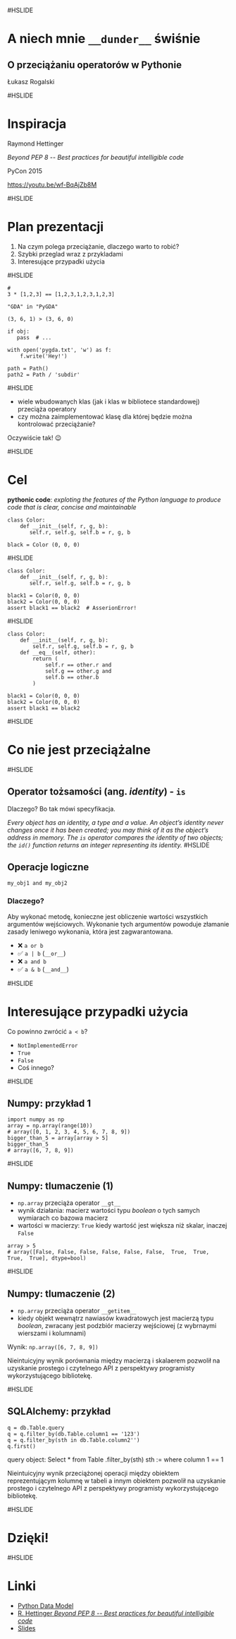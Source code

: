 #HSLIDE

# A niech mnie `__dunder__` świśnie
## O przeciążaniu operatorów w Pythonie
Łukasz Rogalski

#HSLIDE
# Inspiracja
Raymond Hettinger

*Beyond PEP 8 -- Best practices for beautiful intelligible code*

PyCon 2015

https://youtu.be/wf-BqAjZb8M

#HSLIDE
# Plan prezentacji
1. Na czym polega przeciążanie, dlaczego warto to robić?
2. Szybki przeglad wraz z przykladami
3. Interesujące przypadki użycia

#HSLIDE
```
#
3 * [1,2,3] == [1,2,3,1,2,3,1,2,3]

"GDA" in "PyGDA"

(3, 6, 1) > (3, 6, 0)

if obj:
   pass  # ...

with open('pygda.txt', 'w') as f:
    f.write('Hey!')

path = Path()
path2 = Path / 'subdir'
```

#HSLIDE
- wiele wbudowanych klas (jak i klas w bibliotece standardowej) przeciąża operatory
- czy można zaimplementować klasę dla której będzie można kontrolować przeciążanie?

Oczywiście tak! 😉

#HSLIDE
# Cel
**pythonic code**: _exploting the features of the Python language to produce code that is clear, concise and maintainable_

```
class Color:
    def __init__(self, r, g, b):
       self.r, self.g, self.b = r, g, b

black = Color (0, 0, 0)
```

#HSLIDE
```
class Color:
    def __init__(self, r, g, b):
       self.r, self.g, self.b = r, g, b

black1 = Color(0, 0, 0)
black2 = Color(0, 0, 0)
assert black1 == black2  # AsserionError!
```

#HSLIDE
```
class Color:
    def __init__(self, r, g, b):
        self.r, self.g, self.b = r, g, b
    def __eq__(self, other):
        return (
            self.r == other.r and
            self.g == other.g and
            self.b == other.b
        )

black1 = Color(0, 0, 0)
black2 = Color(0, 0, 0)
assert black1 == black2
```
#HSLIDE

# Co nie jest przeciążalne
#HSLIDE

## Operator tożsamości (ang. _identity_) - `is`

Dlaczego? Bo tak mówi specyfikacja.

_Every object has an identity, a type and a value. An object’s identity never changes once it has been created; you may think of it as the object’s address in memory. The `is` operator compares the identity of two objects; the `id()` function returns an integer representing its identity._
#HSLIDE

## Operacje logiczne

`my_obj1 and my_obj2`

### Dlaczego?

Aby wykonać metodę, konieczne jest obliczenie wartości wszystkich argumentów wejściowych. Wykonanie tych argumentów powoduje złamanie zasady leniwego wykonania, która jest zagwarantowana.

- ❌ `a or b`
- ✅ `a | b` (`__or__`)
- ❌ `a and b`
- ✅ `a & b` (`__and__`)

#HSLIDE
# Interesujące przypadki użycia

Co powinno zwrócić `a < b`?
- `NotImplementedError`
- `True`
- `False`
- Coś innego?

#HSLIDE
## Numpy: przykład 1
```
import numpy as np
array = np.array(range(10))
# array([0, 1, 2, 3, 4, 5, 6, 7, 8, 9])
bigger_than_5 = array[array > 5]
bigger_than_5
# array([6, 7, 8, 9])
```

#HSLIDE
## Numpy: tlumaczenie (1)

- `np.array` przeciąża operator `__gt__`
- wynik działania: macierz wartości typu _boolean_ o tych samych wymiarach co bazowa macierz
- wartości w macierzy: `True` kiedy wartość jest większa niż skalar, inaczej `False`

```
array > 5
# array([False, False, False, False, False, False,  True,  True,  True,  True], dtype=bool)
```

#HSLIDE
## Numpy: tlumaczenie (2)

- `np.array` przeciąża operator `__getitem__`
- kiedy objekt wewnątrz nawiasów kwadratowych jest macierzą typu _boolean_, zwracany jest podzbiór macierzy wejściowej (z wybrnaymi wierszami i kolumnami)

Wynik: `np.array([6, 7, 8, 9])`

Nieintuicyjny wynik porównania między macierzą i skalaerem pozwolił na uzyskanie prostego i czytelnego API z perspektywy programisty wykorzystującego bibliotekę.

#HSLIDE
## SQLAlchemy: przykład

```
q = db.Table.query
q = q.filter_by(db.Table.column1 == '123')
q = q.filter_by(sth in db.Table.column2'')
q.first()
```

query object: Select * from Table
.filter_by(sth)
sth := where column 1 == 1

Nieintuicyjny wynik przeciążonej operacji między obiektem reprezentującym kolumnę w tabeli a innym obiektem pozwolił na uzyskanie prostego i czytelnego API z perspektywy programisty wykorzystującego bibliotekę.

#HSLIDE
# Dzięki!

#HSLIDE
# Linki
- [Python Data Model](https://docs.python.org/3/reference/datamodel.html)
- [R. Hettinger *Beyond PEP 8 -- Best practices for beautiful intelligible code*](https://youtu.be/wf-BqAjZb8M)
- [Slides](github.com/rogalski/pygda22_dunders)
